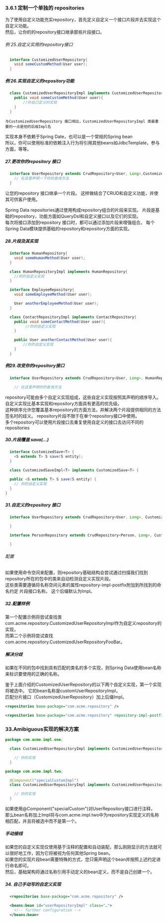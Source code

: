 ### 3.6.1 定制一个单独的 repositories

为了使用自定义功能充实repository，首先定义自定义一个接口片段并去实现这个自定义功能。  
然后，让你的的repository接口继承那些片段接口。

###### 例 25.自定义实用的repository接口

```java
  interface CustomizedUserRepository{
    void someCustomMethod(User user);
  }
```

##### 例 26.实现自定义的repository功能

```java
  class CustomizedUserRepositoryImpl implements CustomizedUserRepository{
    public void someCustomMethod(User user){
        //你自己定义的实现
    }
  }
```

```note
与CustomizedUserRepository 接口相比，CustomizedUserRepositoryImpl 类最重要的一点是他的后缀Impl名
```

实现本身不依赖于Spring Date，也可以是一个常规的Spring bean  
所以，你可以使用标准的依赖注入行为将引用其他beans如JdbcTemplate，参与方面，等等。

##### 27.更改你的repository 接口

```java
  interface UserRepository extends CrudRepository<User, Long>,CustomizedUserRepository{
    // 在这里声明一下你的查询方法
  }
```

让您的repository 接口继承一个片段。 这样做结合了CRUD和自定义功能，并使其可供客户使用。

Spring Data repositories通过使用构成repository组合的片段来实现。 片段是基础的repository，功能方面如QueryDsl和自定义接口以及它们的实现。   
每次将接口添加到repository 接口时，都可以通过添加片段来增强组合。 每个Spring Data模块提供基础的repository和repository方面的实现。

##### 28.片段及其实现

```java
  interface HumanRepository{
    void someHumanMethod(User user);
  }

  class HumanRepositoryImpl implements HumanRepository{
    //你的自定义实现
  }

  interface EmployeeRepository{
    void someEmployeeMethod(User user);

    User anotherEmployeeMethod(User user);
  }

  class ContactRepositoryImpl implements ContactRepository{
    public void someContactMethod(User user){
         //你的自定义实现
    }

    public User anotherContactMethod(User user){
        //你的自定义实现
    }
  }
```

##### 例29.改变你的repository接口

```java
  interface UserRepository extends CrudRepository<User, Long>, HumanRepository, ContactRepository {

    // 在这里声明你的查询方法
```

repository可能由多个自定义实现组成，这些自定义实现按照其声明的顺序导入。 自定义实现比基本实现和repository方面具有更高的优先级。   
这种排序允许您覆盖基本repository的方面方法，并解决两个片段提供相同的方法签名时的歧义。 repository片段不限于在单个repository接口中使用。  
 多个repository可以使用片段接口去重复使用自定义的接口去访问不同的repositories

##### 30.片段覆盖 sava\(...\)

```java
  interface CustomizedSave<T> {
    <S extends T> S save(S entity);
  }

  class CustomizedSaveImpl<T> implements CustomizedSave<T> {

  public <S extends T> S save(S entity) {
    // 你的自定义实现
  }
}
```

##### 31.自定义的repository 接口

```java
  interface UserRepository extends CrudRepository<User, Long>, CustomizedSave<User> {

  }

  interface PersonRepository extends CrudRepository<Person, Long>, CustomizedSave<Person> {

  }
```

###### 配置

如果使用命令空间来配置，则repository基础结构会尝试通过扫描我们找到repository所在的包中的类来自动检测自定义实现片段。  
这些类需要遵循将名称空间元素的属性repository-impl-postfix附加到所找到的命名约定 片段接口名称。 这个后缀默认为Impl。

##### 32.配置样例

第一个配置示例将尝试查找类com.acme.repository.CustomizedUserRepositoryImpl作为自定义repository的实现，  
而第二个示例将尝试查找com.acme.repository.CustomizedUserRepositoryFooBar。

##### 解决分歧

如果在不同的包中找到具有匹配的类名的多个实现，则Spring Data使用bean名称来标识要使用的正确的名称。

鉴于上面介绍的CustomizedUserRepository的以下两个自定义实现，第一个实现将被选中。 它的bean名称是customUserRepositoryImpl，  
匹配分片接口（CustomizedUserRepository）加上后缀Impl。

```xml
<repositories base-package="com.acme.repository" />

<repositories base-package="com.acme.repository" repository-impl-postfix="FooBar" />
```

### 33.Amibiguous实现的解决方案

```java
package com.acme.impl.one;

  class CustomizedUserRepositoryImpl implements CustomizedUserRepository {

    // 你的实现
  }
```

```java
package com.acme.impl.two;

  @Component("specialCustomImpl")
  class CustomizedUserRepositoryImpl implements CustomizedUserRepository {

    // 你的实现
  }
```

如果使用@Component\("specialCustom"\)对UserRepository接口进行注释，  
那么bean名称加上Impl将与com.acme.impl.two中为repository实现定义的名称相匹配，并且将被选中而不是第一个。

##### 手动接线

如果您的自定义实现仅使用基于注释的配置和自动装配，那么刚刚显示的方法就可以很好地工作，因为它将被视为任何其他Spring bean。  
如果您的实现片段bean需要特殊的方式，您只需声明这个bean并按照上述约定进行命名即可。   
然后，基础架构将通过名称引用手动定义的bean定义，而不是自己创建一个。

##### 34. 自己手动写的自定义实现

```xml
  <repositories base-package="com.acme.repository" />

  <beans:bean id="userRepositoryImpl" class="…">
    <!-- further configuration -->
  </beans:bean>
```



